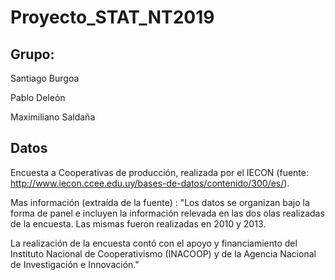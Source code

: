 # Proyecto_STAT_NT2019

## Grupo:

Santiago Burgoa

Pablo Deleón

Maximiliano Saldaña

## Datos

Encuesta a Cooperativas de producción, realizada por el IECON (fuente: http://www.iecon.ccee.edu.uy/bases-de-datos/contenido/300/es/).

Mas información (extraída de la fuente) :
"Los datos se organizan bajo la forma de panel e incluyen la información relevada en las dos olas realizadas de la encuesta. Las mismas fueron realizadas en 2010 y 2013.

La realización de la encuesta contó con el apoyo y financiamiento del Instituto Nacional de Cooperativismo (INACOOP) y de la Agencia Nacional de Investigación e Innovación."
